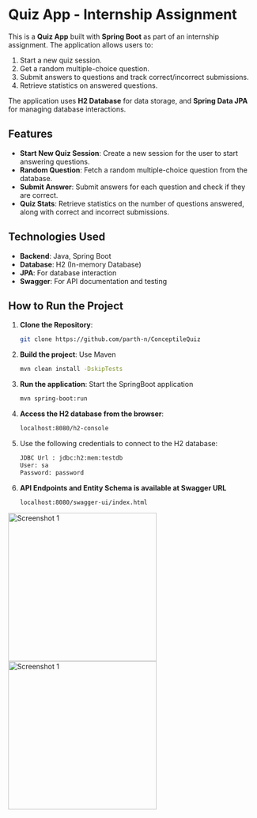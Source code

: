 # Quiz App - Internship Assignment

This is a **Quiz App** built with **Spring Boot** as part of an internship assignment. The application allows users to:

1. Start a new quiz session.
2. Get a random multiple-choice question.
3. Submit answers to questions and track correct/incorrect submissions.
4. Retrieve statistics on answered questions.

The application uses **H2 Database** for data storage, and **Spring Data JPA** for managing database interactions.

## Features

- **Start New Quiz Session**: Create a new session for the user to start answering questions.
- **Random Question**: Fetch a random multiple-choice question from the database.
- **Submit Answer**: Submit answers for each question and check if they are correct.
- **Quiz Stats**: Retrieve statistics on the number of questions answered, along with correct and incorrect submissions.

## Technologies Used

- **Backend**: Java, Spring Boot
- **Database**: H2 (In-memory Database)
- **JPA**: For database interaction
- **Swagger**: For API documentation and testing

## How to Run the Project

1. **Clone the Repository**:
   ```bash
   git clone https://github.com/parth-n/ConceptileQuiz

2. **Build the project**: Use Maven
    ```bash
    mvn clean install -DskipTests

3. **Run the application**: Start the SpringBoot application
    ```bash
    mvn spring-boot:run

4. **Access the H2 database from the browser**:
    ```bash
   localhost:8080/h2-console
5. Use the following credentials to connect to the H2 database:
    ```bash
   JDBC Url : jdbc:h2:mem:testdb
   User: sa
   Password: password
6. **API Endpoints and Entity Schema is available at Swagger URL**
    ```bash
    localhost:8080/swagger-ui/index.html

<p>
  <img src="SwaggerUI.png" alt="Screenshot 1" width="300">
  <img src="DbSchema.png" alt="Screenshot 1" width="300"> 
 </p>
